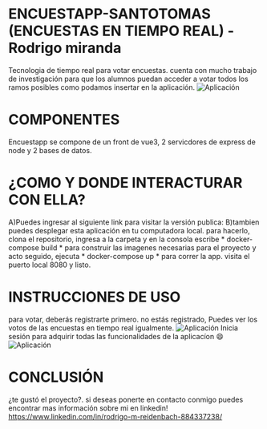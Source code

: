 # ENCUESTAPP-SANTOTOMAS (ENCUESTAS EN TIEMPO REAL) - Rodrigo miranda
Tecnologia de tiempo real para votar encuestas. cuenta con mucho trabajo de investigación para que los alumnos puedan acceder a votar todos los ramos posibles como podamos insertar en la aplicación.
![Aplicación](https://res.cloudinary.com/debvhmcid/image/upload/v1698216921/inicio_q14p2b.jpg)
# COMPONENTES
Encuestapp se compone de un front de vue3, 2 servicdores de express de node y 2 bases de datos. 

# ¿COMO Y DONDE INTERACTURAR CON ELLA?
A)Puedes ingresar al siguiente link para visitar la versión publica:
B)tambien puedes desplegar esta aplicación en tu computadora local. para hacerlo, clona el repositorio, ingresa a la carpeta y en la consola escribe * docker-compose build * para construir las imagenes necesarias para el proyecto y acto seguido, ejecuta * docker-compose up * para correr la app. visita el puerto local 8080 y listo.

# INSTRUCCIONES DE USO
para votar, deberás registrarte primero. no estás registrado, Puedes ver los votos de las encuestas en tiempo real igualmente.
![Aplicación](https://res.cloudinary.com/debvhmcid/image/upload/v1698216643/encuesta_itwu3v.jpg)
Inicia sesión para adquirir todas las funcionalidades de la aplicacíon :smile:
![Aplicación](https://res.cloudinary.com/debvhmcid/image/upload/v1698216643/encuestas_urijuj.jpg)



# CONCLUSIÓN
¿te gustó el proyecto?. si deseas ponerte en contacto conmigo puedes encontrar mas información sobre mi en linkedin! https://www.linkedin.com/in/rodrigo-m-reidenbach-884337238/

